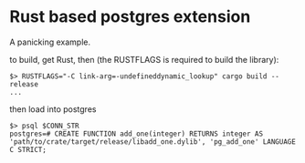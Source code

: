 # Rust based postgres extension

A panicking example.

to build, get Rust, then (the RUSTFLAGS is required to build the library):

```console
$> RUSTFLAGS="-C link-arg=-undefineddynamic_lookup" cargo build --release
...
```

then load into postgres

```console
$> psql $CONN_STR
postgres=# CREATE FUNCTION add_one(integer) RETURNS integer AS 'path/to/crate/target/release/libadd_one.dylib', 'pg_add_one' LANGUAGE C STRICT;
```